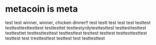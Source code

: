# metacoin is meta

test
test
winner, winner, chicken dinner!!
test
testt
test
test
test
testtest
testtesttesttesttest
testtesttet
testtestyrdytesttesttest
testtesttesttest
testtesttet
testtesttesttest
testtesttest
testtest
testtest
testtesttesttest
testtest
test
tresttesttest
testtest
test
testtesttest
